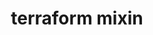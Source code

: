 ---
title: "terraform mixin"
vanity: "https://github.com/deislabs/porter-terraform"
url: "/mixin/terraform/"
---